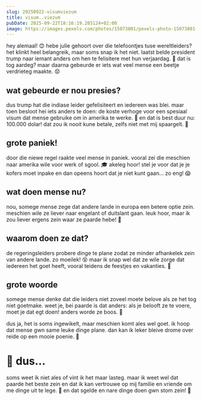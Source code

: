 ```yaml
---
slug: 20250922-visumviezum
title: visum..viezum
pubDate: 2025-09-22T18:16:19.285124+02:00
image: https://images.pexels.com/photos/15073801/pexels-photo-15073801.jpeg?auto=compress&cs=tinysrgb&dpr=2&h=650&w=940
---
```

hey alemaal! 😊 hebe julie gehoort over die telefoontjes tuse wereltleiders? het klinkt heel belangreik, maar soms snap ik het niet. laatst belde president trump naar iemant anders om hen te felisitere met hun verjaardag. 🎂 dat is tog aardeg? maar daarna gebeurde er iets wat veel mense een beetje verdrieteg maakte. 😟

## wat gebeurde er nou presies?

dus trump hat die indiase leider gefelisiteert en iedereen was blei. maar toen besloot hei iets anders te doen: de koste verhoge voor een spesiaal visum dat mense gebruike om in amerika te werke. 💼 en dat is best duur nu: 100.000 dolar! dat zou ik nooit kune betale, zelfs niet met mij spaargelt. 💸

## grote paniek!

door die niewe regel raakte veel mense in paniek. vooral zei die meschien naar amerika wile voor werk of sgool. 🎓 akeleg hoor! stel je voor dat je je kofers moet inpake en dan opeens hoort dat je niet kunt gaan... zo eng! 😱

## wat doen mense nu?

nou, somege mense zege dat andere lande in europa een betere optie zein. meschien wile ze liever naar engelant of duitslant gaan. leuk hoor, maar ik zou liever ergens zein waar ze paarde hebe! 🐴

## waarom doen ze dat?

de regeringsleiders probere dinge te plane zodat ze minder afhankelek zein van andere lande. zo moeilek! 😵 maar ik snap wel dat ze wile zorge dat iedereen het goet heeft, vooral teidens de feestjes en vakanties. 🎊

## grote woorde

somege mense denke dat die leiders niet zoveel moete belove als ze het tog niet goetmake. weet je, bei paarde is dat anders: als je belooft ze te voere, moet je dat egt doen! anders worde ze boos. 🐎

dus ja, het is soms ingewikelt, maar meschien komt ales wel goet. ik hoop dat mense gwn same leuke dinge plane. dan kan ik leker bleive drome over reide op een mooie poenie. 🌈

# 🤔 dus...

soms weet ik niet ales of vint ik het maar lasteg. maar ik weet wel dat paarde het beste zein en dat ik kan vertrouwe op mij familie en vriende om me dinge uit te lege. 💖 en dat sgelde en nare dinge doen gwn stom zein! 🚫

